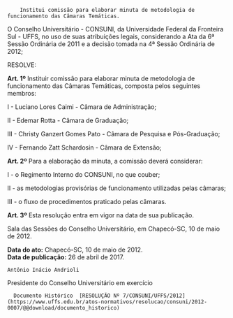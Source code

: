        Institui comissão para elaborar minuta de metodologia de funcionamento das Câmaras Temáticas.  

O Conselho Universitário - CONSUNI, da Universidade Federal da Fronteira Sul - UFFS, no uso de suas atribuições legais, considerando a Ata da 6ª Sessão Ordinária de 2011 e a decisão tomada na 4ª Sessão Ordinária de 2012;

 RESOLVE:

 **Art. 1º** Instituir comissão para elaborar minuta de metodologia de funcionamento das Câmaras Temáticas, composta pelos seguintes membros:

 I - Luciano Lores Caimi - Câmara de Administração;

 II - Edemar Rotta - Câmara de Graduação;

 III - Christy Ganzert Gomes Pato - Câmara de Pesquisa e Pós-Graduação;

 IV - Fernando Zatt Schardosin - Câmara de Extensão;

 **Art. 2º** Para a elaboração da minuta, a comissão deverá considerar:

 I - o Regimento Interno do CONSUNI, no que couber;

 II - as metodologias provisórias de funcionamento utilizadas pelas câmaras;

 III - o fluxo de procedimentos praticado pelas câmaras.

 **Art. 3º** Esta resolução entra em vigor na data de sua publicação.

 Sala das Sessões do Conselho Universitário, em Chapecó-SC, 10 de maio de 2012.

  

   **Data do ato:** Chapecó-SC, 10 de maio de 2012.   
 **Data de publicação:**  26 de abril de 2017. 

    Antônio Inácio Andrioli   
 Presidente do Conselho Universitário em exercício 

      Documento Histórico  [RESOLUÇÃO Nº 7/CONSUNI/UFFS/2012](https://www.uffs.edu.br/atos-normativos/resolucao/consuni/2012-0007/@@download/documento_historico)     
      